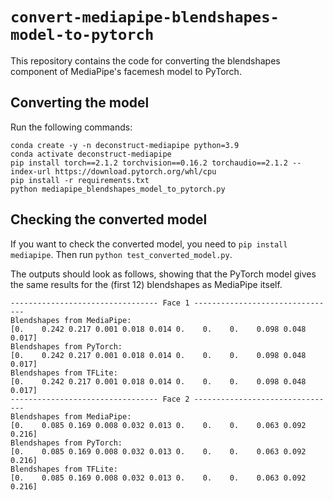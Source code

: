 # `convert-mediapipe-blendshapes-model-to-pytorch`

This repository contains the code for converting the blendshapes component of MediaPipe's facemesh model to PyTorch.

## Converting the model

Run the following commands:

```shell
conda create -y -n deconstruct-mediapipe python=3.9
conda activate deconstruct-mediapipe
pip install torch==2.1.2 torchvision==0.16.2 torchaudio==2.1.2 --index-url https://download.pytorch.org/whl/cpu
pip install -r requirements.txt
python mediapipe_blendshapes_model_to_pytorch.py
```

## Checking the converted model

If you want to check the converted model, you need to `pip install mediapipe`. Then run `python test_converted_model.py`.

The outputs should look as follows, showing that the PyTorch model gives the same results for the (first 12) blendshapes as MediaPipe itself.

```shell
--------------------------------- Face 1 --------------------------------
Blendshapes from MediaPipe:
[0.    0.242 0.217 0.001 0.018 0.014 0.    0.    0.    0.098 0.048 0.017]
Blendshapes from PyTorch:
[0.    0.242 0.217 0.001 0.018 0.014 0.    0.    0.    0.098 0.048 0.017]
Blendshapes from TFLite:
[0.    0.242 0.217 0.001 0.018 0.014 0.    0.    0.    0.098 0.048 0.017]
--------------------------------- Face 2 --------------------------------
Blendshapes from MediaPipe:
[0.    0.085 0.169 0.008 0.032 0.013 0.    0.    0.    0.063 0.092 0.216]
Blendshapes from PyTorch:
[0.    0.085 0.169 0.008 0.032 0.013 0.    0.    0.    0.063 0.092 0.216]
Blendshapes from TFLite:
[0.    0.085 0.169 0.008 0.032 0.013 0.    0.    0.    0.063 0.092 0.216]
```
